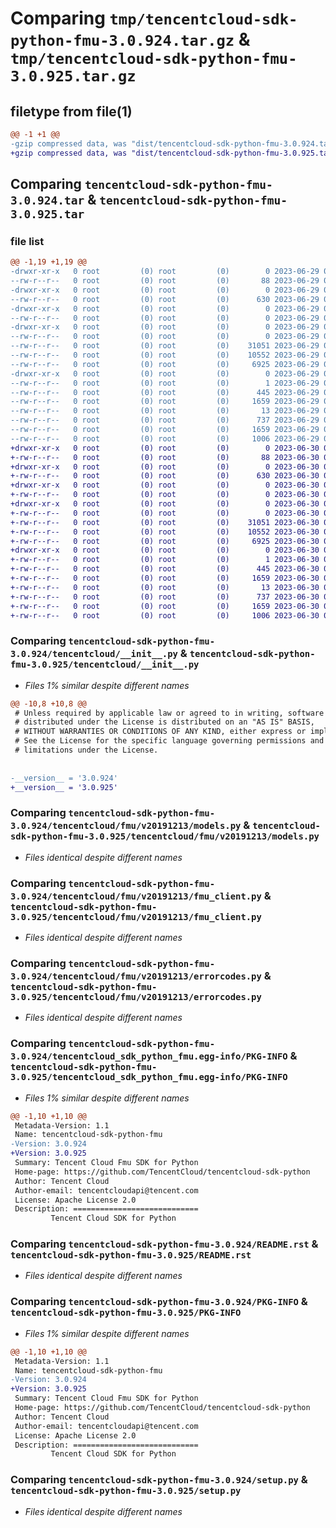 # Comparing `tmp/tencentcloud-sdk-python-fmu-3.0.924.tar.gz` & `tmp/tencentcloud-sdk-python-fmu-3.0.925.tar.gz`

## filetype from file(1)

```diff
@@ -1 +1 @@
-gzip compressed data, was "dist/tencentcloud-sdk-python-fmu-3.0.924.tar", last modified: Thu Jun 29 00:31:29 2023, max compression
+gzip compressed data, was "dist/tencentcloud-sdk-python-fmu-3.0.925.tar", last modified: Fri Jun 30 02:14:13 2023, max compression
```

## Comparing `tencentcloud-sdk-python-fmu-3.0.924.tar` & `tencentcloud-sdk-python-fmu-3.0.925.tar`

### file list

```diff
@@ -1,19 +1,19 @@
-drwxr-xr-x   0 root         (0) root         (0)        0 2023-06-29 00:31:29.000000 tencentcloud-sdk-python-fmu-3.0.924/
--rw-r--r--   0 root         (0) root         (0)       88 2023-06-29 00:31:29.000000 tencentcloud-sdk-python-fmu-3.0.924/setup.cfg
-drwxr-xr-x   0 root         (0) root         (0)        0 2023-06-29 00:31:29.000000 tencentcloud-sdk-python-fmu-3.0.924/tencentcloud/
--rw-r--r--   0 root         (0) root         (0)      630 2023-06-29 00:31:29.000000 tencentcloud-sdk-python-fmu-3.0.924/tencentcloud/__init__.py
-drwxr-xr-x   0 root         (0) root         (0)        0 2023-06-29 00:31:29.000000 tencentcloud-sdk-python-fmu-3.0.924/tencentcloud/fmu/
--rw-r--r--   0 root         (0) root         (0)        0 2023-06-29 00:31:29.000000 tencentcloud-sdk-python-fmu-3.0.924/tencentcloud/fmu/__init__.py
-drwxr-xr-x   0 root         (0) root         (0)        0 2023-06-29 00:31:29.000000 tencentcloud-sdk-python-fmu-3.0.924/tencentcloud/fmu/v20191213/
--rw-r--r--   0 root         (0) root         (0)        0 2023-06-29 00:31:29.000000 tencentcloud-sdk-python-fmu-3.0.924/tencentcloud/fmu/v20191213/__init__.py
--rw-r--r--   0 root         (0) root         (0)    31051 2023-06-29 00:31:29.000000 tencentcloud-sdk-python-fmu-3.0.924/tencentcloud/fmu/v20191213/models.py
--rw-r--r--   0 root         (0) root         (0)    10552 2023-06-29 00:31:29.000000 tencentcloud-sdk-python-fmu-3.0.924/tencentcloud/fmu/v20191213/fmu_client.py
--rw-r--r--   0 root         (0) root         (0)     6925 2023-06-29 00:31:29.000000 tencentcloud-sdk-python-fmu-3.0.924/tencentcloud/fmu/v20191213/errorcodes.py
-drwxr-xr-x   0 root         (0) root         (0)        0 2023-06-29 00:31:29.000000 tencentcloud-sdk-python-fmu-3.0.924/tencentcloud_sdk_python_fmu.egg-info/
--rw-r--r--   0 root         (0) root         (0)        1 2023-06-29 00:31:29.000000 tencentcloud-sdk-python-fmu-3.0.924/tencentcloud_sdk_python_fmu.egg-info/dependency_links.txt
--rw-r--r--   0 root         (0) root         (0)      445 2023-06-29 00:31:29.000000 tencentcloud-sdk-python-fmu-3.0.924/tencentcloud_sdk_python_fmu.egg-info/SOURCES.txt
--rw-r--r--   0 root         (0) root         (0)     1659 2023-06-29 00:31:29.000000 tencentcloud-sdk-python-fmu-3.0.924/tencentcloud_sdk_python_fmu.egg-info/PKG-INFO
--rw-r--r--   0 root         (0) root         (0)       13 2023-06-29 00:31:29.000000 tencentcloud-sdk-python-fmu-3.0.924/tencentcloud_sdk_python_fmu.egg-info/top_level.txt
--rw-r--r--   0 root         (0) root         (0)      737 2023-06-29 00:31:29.000000 tencentcloud-sdk-python-fmu-3.0.924/README.rst
--rw-r--r--   0 root         (0) root         (0)     1659 2023-06-29 00:31:29.000000 tencentcloud-sdk-python-fmu-3.0.924/PKG-INFO
--rw-r--r--   0 root         (0) root         (0)     1006 2023-06-29 00:31:29.000000 tencentcloud-sdk-python-fmu-3.0.924/setup.py
+drwxr-xr-x   0 root         (0) root         (0)        0 2023-06-30 02:14:13.000000 tencentcloud-sdk-python-fmu-3.0.925/
+-rw-r--r--   0 root         (0) root         (0)       88 2023-06-30 02:14:13.000000 tencentcloud-sdk-python-fmu-3.0.925/setup.cfg
+drwxr-xr-x   0 root         (0) root         (0)        0 2023-06-30 02:14:13.000000 tencentcloud-sdk-python-fmu-3.0.925/tencentcloud/
+-rw-r--r--   0 root         (0) root         (0)      630 2023-06-30 02:14:13.000000 tencentcloud-sdk-python-fmu-3.0.925/tencentcloud/__init__.py
+drwxr-xr-x   0 root         (0) root         (0)        0 2023-06-30 02:14:13.000000 tencentcloud-sdk-python-fmu-3.0.925/tencentcloud/fmu/
+-rw-r--r--   0 root         (0) root         (0)        0 2023-06-30 02:14:13.000000 tencentcloud-sdk-python-fmu-3.0.925/tencentcloud/fmu/__init__.py
+drwxr-xr-x   0 root         (0) root         (0)        0 2023-06-30 02:14:13.000000 tencentcloud-sdk-python-fmu-3.0.925/tencentcloud/fmu/v20191213/
+-rw-r--r--   0 root         (0) root         (0)        0 2023-06-30 02:14:13.000000 tencentcloud-sdk-python-fmu-3.0.925/tencentcloud/fmu/v20191213/__init__.py
+-rw-r--r--   0 root         (0) root         (0)    31051 2023-06-30 02:14:13.000000 tencentcloud-sdk-python-fmu-3.0.925/tencentcloud/fmu/v20191213/models.py
+-rw-r--r--   0 root         (0) root         (0)    10552 2023-06-30 02:14:13.000000 tencentcloud-sdk-python-fmu-3.0.925/tencentcloud/fmu/v20191213/fmu_client.py
+-rw-r--r--   0 root         (0) root         (0)     6925 2023-06-30 02:14:13.000000 tencentcloud-sdk-python-fmu-3.0.925/tencentcloud/fmu/v20191213/errorcodes.py
+drwxr-xr-x   0 root         (0) root         (0)        0 2023-06-30 02:14:13.000000 tencentcloud-sdk-python-fmu-3.0.925/tencentcloud_sdk_python_fmu.egg-info/
+-rw-r--r--   0 root         (0) root         (0)        1 2023-06-30 02:14:13.000000 tencentcloud-sdk-python-fmu-3.0.925/tencentcloud_sdk_python_fmu.egg-info/dependency_links.txt
+-rw-r--r--   0 root         (0) root         (0)      445 2023-06-30 02:14:13.000000 tencentcloud-sdk-python-fmu-3.0.925/tencentcloud_sdk_python_fmu.egg-info/SOURCES.txt
+-rw-r--r--   0 root         (0) root         (0)     1659 2023-06-30 02:14:13.000000 tencentcloud-sdk-python-fmu-3.0.925/tencentcloud_sdk_python_fmu.egg-info/PKG-INFO
+-rw-r--r--   0 root         (0) root         (0)       13 2023-06-30 02:14:13.000000 tencentcloud-sdk-python-fmu-3.0.925/tencentcloud_sdk_python_fmu.egg-info/top_level.txt
+-rw-r--r--   0 root         (0) root         (0)      737 2023-06-30 02:14:13.000000 tencentcloud-sdk-python-fmu-3.0.925/README.rst
+-rw-r--r--   0 root         (0) root         (0)     1659 2023-06-30 02:14:13.000000 tencentcloud-sdk-python-fmu-3.0.925/PKG-INFO
+-rw-r--r--   0 root         (0) root         (0)     1006 2023-06-30 02:14:13.000000 tencentcloud-sdk-python-fmu-3.0.925/setup.py
```

### Comparing `tencentcloud-sdk-python-fmu-3.0.924/tencentcloud/__init__.py` & `tencentcloud-sdk-python-fmu-3.0.925/tencentcloud/__init__.py`

 * *Files 1% similar despite different names*

```diff
@@ -10,8 +10,8 @@
 # Unless required by applicable law or agreed to in writing, software
 # distributed under the License is distributed on an "AS IS" BASIS,
 # WITHOUT WARRANTIES OR CONDITIONS OF ANY KIND, either express or implied.
 # See the License for the specific language governing permissions and
 # limitations under the License.
 
 
-__version__ = '3.0.924'
+__version__ = '3.0.925'
```

### Comparing `tencentcloud-sdk-python-fmu-3.0.924/tencentcloud/fmu/v20191213/models.py` & `tencentcloud-sdk-python-fmu-3.0.925/tencentcloud/fmu/v20191213/models.py`

 * *Files identical despite different names*

### Comparing `tencentcloud-sdk-python-fmu-3.0.924/tencentcloud/fmu/v20191213/fmu_client.py` & `tencentcloud-sdk-python-fmu-3.0.925/tencentcloud/fmu/v20191213/fmu_client.py`

 * *Files identical despite different names*

### Comparing `tencentcloud-sdk-python-fmu-3.0.924/tencentcloud/fmu/v20191213/errorcodes.py` & `tencentcloud-sdk-python-fmu-3.0.925/tencentcloud/fmu/v20191213/errorcodes.py`

 * *Files identical despite different names*

### Comparing `tencentcloud-sdk-python-fmu-3.0.924/tencentcloud_sdk_python_fmu.egg-info/PKG-INFO` & `tencentcloud-sdk-python-fmu-3.0.925/tencentcloud_sdk_python_fmu.egg-info/PKG-INFO`

 * *Files 1% similar despite different names*

```diff
@@ -1,10 +1,10 @@
 Metadata-Version: 1.1
 Name: tencentcloud-sdk-python-fmu
-Version: 3.0.924
+Version: 3.0.925
 Summary: Tencent Cloud Fmu SDK for Python
 Home-page: https://github.com/TencentCloud/tencentcloud-sdk-python
 Author: Tencent Cloud
 Author-email: tencentcloudapi@tencent.com
 License: Apache License 2.0
 Description: ============================
         Tencent Cloud SDK for Python
```

### Comparing `tencentcloud-sdk-python-fmu-3.0.924/README.rst` & `tencentcloud-sdk-python-fmu-3.0.925/README.rst`

 * *Files identical despite different names*

### Comparing `tencentcloud-sdk-python-fmu-3.0.924/PKG-INFO` & `tencentcloud-sdk-python-fmu-3.0.925/PKG-INFO`

 * *Files 1% similar despite different names*

```diff
@@ -1,10 +1,10 @@
 Metadata-Version: 1.1
 Name: tencentcloud-sdk-python-fmu
-Version: 3.0.924
+Version: 3.0.925
 Summary: Tencent Cloud Fmu SDK for Python
 Home-page: https://github.com/TencentCloud/tencentcloud-sdk-python
 Author: Tencent Cloud
 Author-email: tencentcloudapi@tencent.com
 License: Apache License 2.0
 Description: ============================
         Tencent Cloud SDK for Python
```

### Comparing `tencentcloud-sdk-python-fmu-3.0.924/setup.py` & `tencentcloud-sdk-python-fmu-3.0.925/setup.py`

 * *Files identical despite different names*

